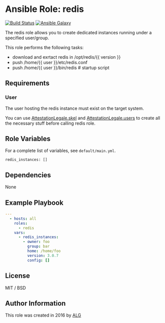 # Ansible Role: redis

[![Build Status](https://travis-ci.org/AttestationLegale/ansible-role-redis.svg?branch=master)](https://travis-ci.org/AttestationLegale/ansible-role-redis) [![Ansible Galaxy](http://img.shields.io/badge/ansible--galaxy-redis-blue.svg)](https://galaxy.ansible.com/AttestationLegale/redis/)

The redis role allows you to create dedicated instances running under a specified user/group.

This role performs the following tasks:

  - download and exrtact redis in /opt/redis/{{ version }}
  - push /home/{{ user }}/etc/redis.conf
  - push /home/{{ user }}/bin/redis # startup script


## Requirements

### User

The user hosting the redis instance must exist on the target system.

You can use [AttestationLegale.skel](https://galaxy.ansible.com/AttestationLegale/skel/) and [AttestationLegale.users](https://galaxy.ansible.com/AttestationLegale/users/) to create all the necessary stuff before calling redis role.

## Role Variables

For a complete list of variables, see `default/main.yml`.

    redis_instances: []

## Dependencies

None

## Example Playbook

```yaml
---
  - hosts: all
    roles:
      - redis
    vars:
      - redis_instances:
        - owner: foo
          group: bar
          home: /home/foo
          version: 3.0.7
          config: []
```

## License

MIT / BSD

## Author Information

This role was created in 2016 by [ALG](https://www.attestationlegale.fr)
